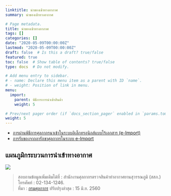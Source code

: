 ```yaml
---
linktitle: นำของเข้าทางอากาศ
summary: นำของเข้าทางอากาศ

# Page metadata.
title: นำของเข้าทางอากาศ
tags: []
categories: []
date: "2020-05-09T00:00:00Z"
lastmod: "2020-05-09T00:00:00Z"
draft: false  # Is this a draft? true/false
featured: true
toc: false  # Show table of contents? true/false
type: docs  # Do not modify.

# Add menu entry to sidebar.
# - name: Declare this menu item as a parent with ID `name`.
# - weight: Position of link in menu.
menu:
  import:
    parent: พิธีการการนำเข้าสินค้า   
    weight: 5

# Prev/next pager order (if `docs_section_pager` enabled in `params.toml`)
weight: 5
---
```


- [การผ่านพิธีการศุลกากรนาเข้าในระบบอิเล็กทรอนิกส์แบบไร้เอกสาร (e-Import)](http://th.customs.go.th/content_with_menu1.php?ini_menu=menu_business_160421_02_160421_01&ini_content=business_160426_02_160914_01_160929_01_160929_01&left_menu=menu_business_160421_02_160421_01_160914_03)
- [การรับของจากอารักขาศุลกากรในระบบ e-Import](http://th.customs.go.th/content_with_menu1.php?ini_menu=menu_business_160421_02_160421_01&ini_content=business_160426_02_160914_01_160929_01_160929_02&left_menu=menu_business_160421_02_160421_01_160914_03)

## แผนภูมิกระบวนการนำเข้าทางอากาศ

![](http://www.customs.go.th/data_files/a17c638b1d83e89a5535f06fa937b441.jpg)

> สอบถามข้อมูลเพิ่มเติมได้ที่ : สำนักงานศุลกากรตรวจสินค้าท่าอากาศยานสุวรรณภูมิ (สสภ.) โทรศัพท์ : 02-134-1246.  
> ที่มา : [กรมศุลกากร](http://www.customs.go.th/content_with_menu1.php?ini_menu=menu_business_160421_02&ini_content=business_160426_02_160914_01_160914_02&lang=th&root_left_menu=menu_business_160421_02_160421_01&left_menu=menu_business_160421_02_160421_01_160914_03) ปรับปรุงล่าสุด : 15 มิ.ย. 2560
